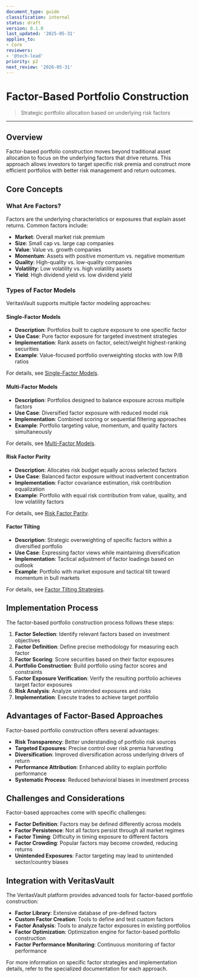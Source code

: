 ```yaml
---
document_type: guide
classification: internal
status: draft
version: 0.1.0
last_updated: '2025-05-31'
applies_to:
- Core
reviewers:
- '@tech-lead'
priority: p2
next_review: '2026-05-31'
---
```


# Factor-Based Portfolio Construction

> Strategic portfolio allocation based on underlying risk factors

---

## Overview

Factor-based portfolio construction moves beyond traditional asset allocation to focus on the underlying factors that drive returns. This approach allows investors to target specific risk premia and construct more efficient portfolios with better risk management and return outcomes.

## Core Concepts

### What Are Factors?

Factors are the underlying characteristics or exposures that explain asset returns. Common factors include:

* **Market**: Overall market risk premium
* **Size**: Small cap vs. large cap companies
* **Value**: Value vs. growth companies
* **Momentum**: Assets with positive momentum vs. negative momentum
* **Quality**: High-quality vs. low-quality companies
* **Volatility**: Low volatility vs. high volatility assets
* **Yield**: High dividend yield vs. low dividend yield

### Types of Factor Models

VeritasVault supports multiple factor modeling approaches:

#### Single-Factor Models

* **Description**: Portfolios built to capture exposure to one specific factor
* **Use Case**: Pure factor exposure for targeted investment strategies
* **Implementation**: Rank assets on factor, select/weight highest-ranking securities
* **Example**: Value-focused portfolio overweighting stocks with low P/B ratios

For details, see [Single-Factor Models](factor-models/equity-factors/single-factor-models.md).

#### Multi-Factor Models

* **Description**: Portfolios designed to balance exposure across multiple factors
* **Use Case**: Diversified factor exposure with reduced model risk
* **Implementation**: Combined scoring or sequential filtering approaches
* **Example**: Portfolio targeting value, momentum, and quality factors simultaneously

For details, see [Multi-Factor Models](factor-models/multi-factor/multi-factor-models.md).

#### Risk Factor Parity

* **Description**: Allocates risk budget equally across selected factors
* **Use Case**: Balanced factor exposure without inadvertent concentration
* **Implementation**: Factor covariance estimation, risk contribution equalization
* **Example**: Portfolio with equal risk contribution from value, quality, and low volatility factors

For details, see [Risk Factor Parity](../Risk/risk-measures/risk-factor-parity.md).

#### Factor Tilting

* **Description**: Strategic overweighting of specific factors within a diversified portfolio
* **Use Case**: Expressing factor views while maintaining diversification
* **Implementation**: Tactical adjustment of factor loadings based on outlook
* **Example**: Portfolio with market exposure and tactical tilt toward momentum in bull markets

For details, see [Factor Tilting Strategies](portfolio-management/factor-tilting.md).

## Implementation Process

The factor-based portfolio construction process follows these steps:

1. **Factor Selection**: Identify relevant factors based on investment objectives
2. **Factor Definition**: Define precise methodology for measuring each factor
3. **Factor Scoring**: Score securities based on their factor exposures
4. **Portfolio Construction**: Build portfolio using factor scores and constraints
5. **Factor Exposure Verification**: Verify the resulting portfolio achieves target factor exposures
6. **Risk Analysis**: Analyze unintended exposures and risks
7. **Implementation**: Execute trades to achieve target portfolio

## Advantages of Factor-Based Approaches

Factor-based portfolio construction offers several advantages:

* **Risk Transparency**: Better understanding of portfolio risk sources
* **Targeted Exposures**: Precise control over risk premia harvesting
* **Diversification**: Improved diversification across underlying drivers of return
* **Performance Attribution**: Enhanced ability to explain portfolio performance
* **Systematic Process**: Reduced behavioral biases in investment process

## Challenges and Considerations

Factor-based approaches come with specific challenges:

* **Factor Definition**: Factors may be defined differently across models
* **Factor Persistence**: Not all factors persist through all market regimes
* **Factor Timing**: Difficulty in timing exposure to different factors
* **Factor Crowding**: Popular factors may become crowded, reducing returns
* **Unintended Exposures**: Factor targeting may lead to unintended sector/country biases

## Integration with VeritasVault

The VeritasVault platform provides advanced tools for factor-based portfolio construction:

* **Factor Library**: Extensive database of pre-defined factors
* **Custom Factor Creation**: Tools to define and test custom factors
* **Factor Analysis**: Tools to analyze factor exposures in existing portfolios
* **Factor Optimization**: Optimization engine for factor-based portfolio construction
* **Factor Performance Monitoring**: Continuous monitoring of factor performance

For more information on specific factor strategies and implementation details, refer to the specialized documentation for each approach.